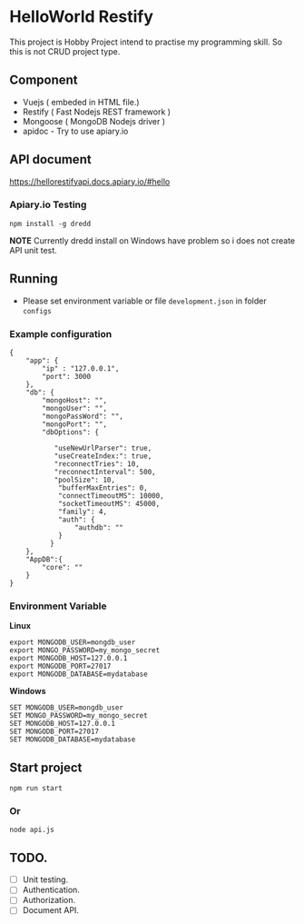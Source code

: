 # HelloWorld Restify 

This project is Hobby Project intend to practise my programming skill. So this is not CRUD project type.  

## Component

* Vuejs ( embeded in HTML file.)
* Restify ( Fast Nodejs REST framework )
* Mongoose ( MongoDB Nodejs driver )
* apidoc - Try to use apiary.io 

## API document
https://hellorestifyapi.docs.apiary.io/#hello

### Apiary.io Testing 

```
npm install -g dredd
```

**NOTE**  Currently dredd install on Windows have problem so i does not create API unit test.
  

## Running

* Please set environment variable or file ```development.json``` in folder ```configs``` 

###  Example configuration 

```
{
    "app": {
        "ip" : "127.0.0.1",
        "port": 3000
    },
    "db": {
        "mongoHost": "",
        "mongoUser": "",
        "mongoPassWord": "",
        "mongoPort": "",
        "dbOptions": {
             
           "useNewUrlParser": true,
           "useCreateIndex:": true,
           "reconnectTries": 10, 
           "reconnectInterval": 500, 
           "poolSize": 10, 
            "bufferMaxEntries": 0,
            "connectTimeoutMS": 10000, 
            "socketTimeoutMS": 45000,
            "family": 4, 
            "auth": {
                "authdb": ""
            }
          }
    },
    "AppDB":{
        "core": ""
    }
}

```
### Environment Variable 

**Linux** 

```
export MONGODB_USER=mongdb_user
export MONGO_PASSWORD=my_mongo_secret
export MONGODB_HOST=127.0.0.1
export MONGODB_PORT=27017
export MONGODB_DATABASE=mydatabase

```

**Windows** 

```
SET MONGODB_USER=mongdb_user
SET MONGO_PASSWORD=my_mongo_secret
SET MONGODB_HOST=127.0.0.1
SET MONGODB_PORT=27017
SET MONGODB_DATABASE=mydatabase
```

## Start project

``` npm run start ```
### Or
``` node api.js ``` 

## TODO.

- [ ] Unit testing.
- [ ] Authentication.
- [ ] Authorization.
- [ ] Document API. 
